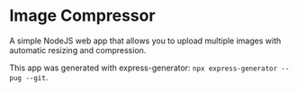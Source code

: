 # Image Compressor

A simple NodeJS web app that allows you to upload multiple images with automatic resizing and compression.

This app was generated with express-generator: `npx express-generator --pug --git`.
